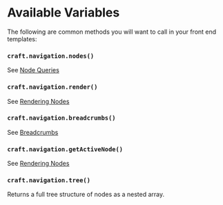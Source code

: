 # Available Variables

The following are common methods you will want to call in your front end templates:

### `craft.navigation.nodes()`

See [Node Queries](docs:getting-elements/node-queries)

### `craft.navigation.render()`

See [Rendering Nodes](docs:template-guides/rendering-nodes)

### `craft.navigation.breadcrumbs()`

See [Breadcrumbs](docs:template-guides/breadcrumbs)

### `craft.navigation.getActiveNode()`

See [Rendering Nodes](docs:template-guides/rendering-nodes)

### `craft.navigation.tree()`

Returns a full tree structure of nodes as a nested array.
